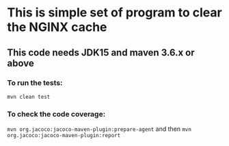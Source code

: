 # This is simple set of program to clear the NGINX cache

## This code needs JDK15 and maven 3.6.x or above

### To run the tests:
`mvn clean test`

### To check the code coverage:
`mvn org.jacoco:jacoco-maven-plugin:prepare-agent`
and then
`mvn org.jacoco:jacoco-maven-plugin:report`
